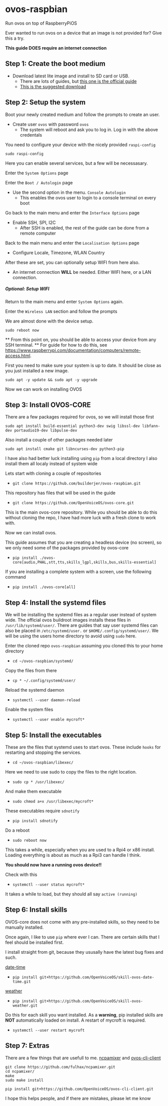 # ovos-raspbian
Run ovos on top of RaspberryPiOS

Ever wanted to run ovos on a device that an image is not provided for? Give this a try.

<strong>This guide DOES require an internet connection</strong>

## Step 1: Create the boot medium

- Download latest lite image and install to SD card or USB.
  - There are lots of guides, but [this one is the official guide](https://www.raspberrypi.com/documentation/computers/getting-started.html)
  - [This is the suggested download](https://www.raspberrypi.com/software/operating-systems/#raspberry-pi-os-64-bit)

## Step 2: Setup the system
Boot your newly created medium and follow the prompts to create an user.
- Create user `ovos` with password `ovos`
  - The system will reboot and ask you to log in.  Log in with the above credentals

You need to configure your device with the nicely provided `raspi-config`

`sudo raspi-config`

Here you can enable several services, but a few will be necessasary.

Enter the `System Options` page

Enter the `Boot / Autologin` page
- Use the second option in the menu.  `Console Autologin`
  - This enables the ovos user to login to a console terminal on every boot

Go back to the main menu and enter the `Interface Options` page
- Enable SSH, SPI, I2C
  - After SSH is enabled, the rest of the guide can be done from a remote computer

Back to the main menu and enter the `Localisation Options` page
- Configure Locale, Timezone, WLAN Country

After these are set, you can optionally setup WIFI from here also.
- An internet connection <strong>WILL</strong> be needed.  Either WIFI here, or a LAN connection.

##### Optional: Setup WIFI
Return to the main menu and enter `System Options` again.

Enter the `Wireless LAN` section and follow the prompts

We are almost done with the device setup.

`sudo reboot now`

** From this point on, you should be able to access your device from any SSH terminal. ** For guide for how to do this, see https://www.raspberrypi.com/documentation/computers/remote-access.html. 

First you need to make sure your system is up to date.  It should be close as you just installed a new image.

`sudo apt -y update && sudo apt -y upgrade`

Now we can work on installing OVOS

## Step 3: Install OVOS-CORE

There are a few packages required for ovos, so we will install those first

`sudo apt install build-essential python3-dev swig libssl-dev libfann-dev portaudio19-dev libpulse-dev`

Also install a couple of other packages needed later

`sudo apt install cmake git libncurses-dev python3-pip`

I have also had better luck installing using `pip` from a local directory
I also install them all localy instead of system wide

Lets start with cloning a couple of repositories

- `git clone https://github.com/builderjer/ovos-raspbian.git`

This repository has files that will be used in the guide

- `git clone https://github.com/OpenVoiceOS/ovos-core.git`

This is the main ovos-core repository. While you should be able to do this without cloning the repo, I have had more luck with a fresh clone to work with.

Now we can install ovos.

This guide assumes that you are creating a headless device (no screen), so we only need some of the packages provided by ovos-core
- `pip install ./ovos-core[audio,PHAL,stt,tts,skills_lgpl,skills,bus,skills-essential]`

If you are installing a complete system with a screen, use the following command
- `pip install ./ovos-core[all]`

## Step 4: Install the systemd files

We will be installing the systemd files as a regular user instead of system wide. The official ovos buildroot images installs these files in `/usr/lib/systemd/user/`. There are guides that say user systemd files can also be placed in `/etc/systemd/user.` or `$HOME/.config/systemd/user/`. We will be using the users home directory to avoid using `sudo` here.

Enter the cloned repo `ovos-raspbian` assuming you cloned this to your home directory
- `cd ~/ovos-raspbian/systemd/`

Copy the files from there

- `cp * ~/.config/systemd/user/`

Reload the systemd daemon

- `systemctl --user daemon-reload`

Enable the system files

- `systemctl --user enable mycroft*`

## Step 5: Install the executables

These are the files that systemd uses to start ovos.  These include `hooks` for restarting and stopping the services.
- `cd ~/ovos-raspbian/libexec/`

Here we need to use sudo to copy the files to the right location.
- `sudo cp * /usr/libexec/`

And make them executable
- `sudo chmod a+x /usr/libexec/mycroft*`

These executables require `sdnotify`

- `pip install sdnotify`

Do a reboot

- `sudo reboot now`

This takes a while, especially when you are used to a Rpi4 or x86 install.  Loading everything is about as much as a Rpi3 can handle I think.

<strong>You should now have a running ovos device!!</strong>

Check with this

- `systemctl --user status mycroft*`

It takes a while to load, but they should all say `active (running)`

## Step 6: Install skills

OVOS-core does not come with any pre-installed skills, so they need to be manually installed.

Once again, I like to use `pip` where ever I can.  There are certain skills that I feel should be installed first.

I install straight from git, because they ususally have the latest bug fixes and such.

[date-time](https://github.com/OpenVoiceOS/skill-ovos-date-time)

- `pip install git+https://github.com/OpenVoiceOS/skill-ovos-date-time.git`

[weather](https://github.com/OpenVoiceOS/skill-ovos-weather)

- `pip install git+https://github.com/OpenVoiceOS/skill-ovos-weather.git`

Do this for each skill you want installed.  As a <strong>warning</strong>, pip installed skills are <strong>NOT</strong> automatically loaded on install.  A restart of mycroft is required.

- `systemctl --user restart mycroft`

## Step 7: Extras

There are a few things that are usefull to me.  [ncpamixer](https://github.com/fulhax/ncpamixer) and [ovos-cli-client](https://github.com/OpenVoiceOS/ovos-cli-client)

```
git clone https://github.com/fulhax/ncpamixer.git
cd ncpamixer/
make
sudo make install
```

`pip install git+https://github.com/OpenVoiceOS/ovos-cli-client.git`

I hope this helps people, and if there are mistakes, please let me know
